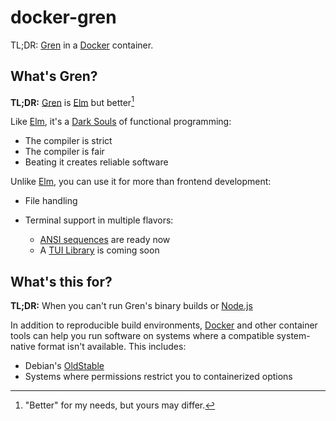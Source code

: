 # docker-gren

[Gren]: https://gren-lang.org/
[docker-overview]: https://docs.docker.com/guides/docker-overview/
TL;DR: [Gren][Gren] in a [Docker][docker-overview] container.

## What's Gren?

[Elm]: https://elm-lang.org/

**TL;DR:** [Gren] is [Elm][Elm] but better[^1]

[soulslike-gameplay]: https://en.wikipedia.org/wiki/Soulslike#Gameplay

Like [Elm][Elm], it's a [Dark Souls][soulslike-gameplay] of functional programming:

* The compiler is strict
* The compiler is fair
* Beating it creates reliable software

Unlike [Elm][Elm], you can use it for more than frontend development:

* File handling
* Terminal support in multiple flavors:

  * [ANSI sequences](https://packages.gren-lang.org/package/blaix/gren-ansi/version/1.0.0/overview) are ready now
  * A [TUI Library](https://github.com/blaix/gren-tui/tree/main) is coming soon


## What's this for?

[oldstable]: https://wiki.debian.org/DebianOldStable
[Node.js]: https://nodejs.org/en

**TL;DR:** When you can't run Gren's binary builds or [Node.js][Node.js]

In addition to reproducible build environments, [Docker][docker-overview] and
other container tools can help you run software on systems where a compatible
system-native format isn't available. This includes:

* Debian's [OldStable][oldstable]
* Systems where permissions restrict you to containerized options


[^1]: "Better" for my needs, but yours may differ.

